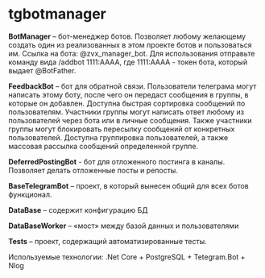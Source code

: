 # tgbotmanager

**BotManager** – бот-менеджер ботов. Позволяет любому желающему создать один из реализованных в этом проекте ботов и пользоваться им. Ссылка на бота: @zvx_manager_bot. Для использования отправьте команду вида /addbot 1111:AAAA, где 1111:AAAA - токен бота, который выдает @BotFather.

**FeedbackBot** – бот для обратной связи. Пользователи телеграма могут написать этому боту, после чего он передаст сообщения в группы, в которые он добавлен. Доступна быстрая сортировка сообщений по пользователям. Участники группы могут написать ответ любому из пользователей через бота или в личные сообщения. Также участники группы могут блокировать пересылку сообщений от конкретных пользователей. Доступна группировка пользователей, а также массовая рассылка сообщений определенной группе.

**DeferredPostingBot** - бот для отложенного постинга в каналы. Позволяет делать отложенные посты и репосты.

**BaseTelegramBot** – проект, в который вынесен общий для всех ботов функционал.

**DataBase** – содержит конфигурацию БД

**DataBaseWorker** – «мост» между базой данных и пользователями

**Tests** – проект, содержащий автоматизированные тесты.


Используемые технологии: .Net Core + PostgreSQL + Tetegram.Bot + Nlog


